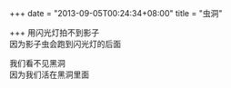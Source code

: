 +++
date = "2013-09-05T00:24:34+08:00"
title = "虫洞"

+++
用闪光灯拍不到影子  
因为影子虫会跑到闪光灯的后面  
  
我们看不见黑洞  
因为我们活在黑洞里面
